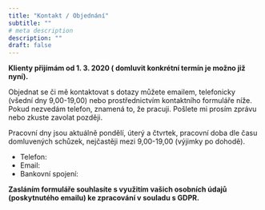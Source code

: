 ```yaml
---
title: "Kontakt / Objednání"
subtitle: ""
# meta description
description: ""
draft: false
---
```


**Klienty přijímám od 1. 3. 2020 ( domluvit konkrétní termín je možno již nyní).**

Objednat se či mě kontaktovat s dotazy můžete emailem, telefonicky (všední dny 9,00-19,00) nebo prostřednictvím kontaktního formuláře níže.
Pokud nezvedám telefon, znamená to, že pracuji. Pošlete mi prosím zprávu nebo zkuste zavolat později.

Pracovní dny jsou aktuálně pondělí, úterý a čtvrtek, pracovní doba dle času domluvených schůzek, nejčastěji mezi 9,00-19,00 (výjimky po dohodě).

- Telefon:
- Email:
- Bankovní spojení:

**Zasláním formuláře souhlasíte s využitím vašich osobních údajů (poskytnutého emailu) ke zpracování v souladu s GDPR.**